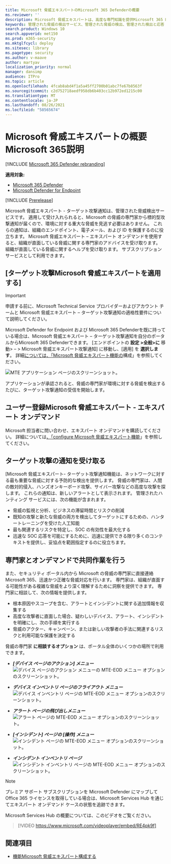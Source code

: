 ```yaml
---
title: Microsoft 脅威エキスパートのMicrosoft 365 Defenderの概要
ms.reviewer: ''
description: Microsoft 脅威エキスパートは、高度な専門知識を提供Microsoft 365 Defender。
keywords: 管理された脅威の検出サービス、管理された脅威の検出、管理された検出と応答 (MDR) サービス、MTE、Microsoft 脅威エキスパート
search.product: Windows 10
search.appverid: met150
ms.prod: m365-security
ms.mktglfcycl: deploy
ms.sitesec: library
ms.pagetype: security
ms.author: v-maave
author: martyav
localization_priority: normal
manager: dansimp
audience: ITPro
ms.topic: article
ms.openlocfilehash: 4fcab8abd4f1a5a45ff2700b01abc7fe67b8563f
ms.sourcegitcommit: c2d752718aedf958db6b403cc12b972ed1215c00
ms.translationtype: MT
ms.contentlocale: ja-JP
ms.lasthandoff: 08/26/2021
ms.locfileid: "58565674"
---
```

# <a name="microsoft-threat-experts-in-microsoft-365-overview"></a>Microsoft 脅威エキスパートの概要Microsoft 365説明

[!INCLUDE [Microsoft 365 Defender rebranding](../includes/microsoft-defender.md)]

**適用対象:**

- [Microsoft 365 Defender](https://go.microsoft.com/fwlink/?linkid=2118804)
- [Microsoft Defender for Endpoint](https://go.microsoft.com/fwlink/p/?linkid=2154037)

[!INCLUDE [Prerelease](../includes/prerelease.md)]

Microsoft 脅威エキスパート - ターゲット攻撃通知は、管理された脅威検出サービスです。 適用して受け入れられると、Microsoft の脅威の専門家から標的型攻撃通知が届くので、環境に対する重大な脅威を見逃す必要はありません。 これらの通知は、組織のエンドポイント、電子メール、および ID を保護するのに役立ちます。
Microsoft 脅威エキスパート – エキスパート オンデマンドを使用すると、組織が直面している脅威に関する専門家のアドバイスを受け取ります。 組織が直面している脅威に関するヘルプを受け取ります。 サブスクリプション サービスとして利用できます。

## <a name="apply-for-microsoft-threat-experts--targeted-attack-notifications"></a>[ターゲット攻撃Microsoft 脅威エキスパートを適用する]

> [!IMPORTANT]
> 申請する前に、Microsoft Technical Service プロバイダーおよびアカウント チームと Microsoft 脅威エキスパート – ターゲット攻撃通知の適格性要件について説明してください。

Microsoft Defender for Endpoint および Microsoft 365 Defenderを既に持っている場合は、Microsoft 脅威エキスパート – ターゲット攻撃通知を自分のポータルからMicrosoft 365 Defenderできます。 [エンドポイントの **設定 >全般>に** 移動> – > Microsoft 脅威エキスパート攻撃通知] に移動し、[適用] を **選択します**。 詳細[については、「Microsoft 脅威エキスパート機能の](./configure-microsoft-threat-experts.md)構成」を参照してください。

![MTE アプリケーション ページのスクリーンショット。](../../media/mte/mte-collaboratewithmte.png)

アプリケーションが承認されると、脅威の専門家が環境に対する脅威を検出するたびに、ターゲット攻撃通知の受信を開始します。

## <a name="subscribe-to-microsoft-threat-experts---experts-on-demand"></a>ユーザー登録Microsoft 脅威エキスパート - エキスパート オンデマンド

Microsoft 担当者に問い合わせ、エキスパート オンデマンドを購読してください。  詳細については[、「configure Microsoft 脅威エキスパート機能](./configure-microsoft-threat-experts.md)」を参照してください。

## <a name="receive-targeted-attack-notification"></a>ターゲット攻撃の通知を受け取る

[Microsoft 脅威エキスパート- ターゲット攻撃通知機能は、ネットワークに対する最も重要な脅威に対する予防的な検出を提供します。 脅威の専門家は、人間の敵対的侵入、ハンズオンキーボード攻撃、サイバー攻撃などの高度な攻撃を探します。 これらの通知は、新しいアラートとして表示されます。 管理されたハンティング サービスには、次の機能が含まれます。

- 脅威の監視と分析、ビジネスの滞留時間とリスクの削減
- 既知の攻撃と新たな脅威の両方を検出してターゲットにするための、ハンタートレーニングを受けた人工知能
- 最も関連するリスクを特定し、SOC の有効性を最大化する
- 迅速な SOC 応答を可能にするために、迅速に提供できる限り多くのコンテキストを提供し、妥協点を範囲指定するのに役立ちます。

## <a name="collaborate-with-experts-on-demand"></a>専門家とオンデマンドで共同作業を行う

また、セキュリティ ポータル内から Microsoft の脅威の専門家に直接連絡Microsoft 365、迅速かつ正確な脅威対応を行います。  専門家は、組織が直面する可能性がある複雑な脅威をより深く理解するために洞察を提供できます。  専門家に相談して、次の情報を提供します。

- 根本原因やスコープを含む、アラートとインシデントに関する追加情報を収集する
- 高度な攻撃者に直面した場合、疑わしいデバイス、アラート、インシデントを明確にし、次の手順を実行する
- 脅威のアクター、キャンペーン、または新しい攻撃者の手法に関連するリスクと利用可能な保護を決定する

脅威の専門家 **に相談するオプション** は、ポータル全体のいくつかの場所で利用できます。

- <i>**[デバイス ページのアクション] メニュー**</i><BR>
![デバイス ページのアクション メニューの MTE-EOD メニュー オプションのスクリーンショット。](../../media/mte/device-actions-mte-highlighted.png)

- <i>**デバイス インベントリ ページのフライアウト メニュー**</i><BR>
![デバイス インベントリ ページの MTE-EOD メニュー オプションのスクリーンショット。](../../media/mte/device-inventory-mte-highlighted.png)

- <i>**アラート ページの飛び出しメニュー**</i><BR>
![アラート ページの MTE-EOD メニュー オプションのスクリーンショット。](../../media/mte/alerts-actions-mte-highlighted.png)

- <i>**[インシデント] ページの [操作] メニュー**</i><BR>
![インシデント ページの MTE-EOD メニュー オプションのスクリーンショット。](../../media/mte/incidents-action-mte-highlighted.png)

- <i>**インシデント インベントリ ページ**</i><BR>
![インシデント インベントリ ページの MTE-EOD メニュー オプションのスクリーンショット。](../../media/mte/incidents-inventory-mte-highlighted.png)

> [!NOTE]
> プレミア サポート サブスクリプションを Microsoft Defender にマップして Office 365 ライセンスを取得している場合は、Microsoft Services Hub を通じてエキスパート オンデマンド ケースの状態を追跡できます。

Microsoft Services Hub の概要については、このビデオをご覧ください。

> [!VIDEO https://www.microsoft.com/videoplayer/embed/RE4pk9f]

## <a name="see-also"></a>関連項目

- [機能Microsoft 脅威エキスパート構成する](./configure-microsoft-threat-experts.md)
